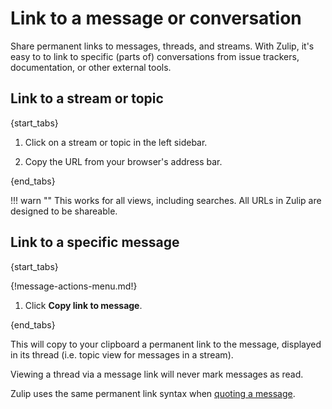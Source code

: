 # Link to a message or conversation

Share permanent links to messages, threads, and streams.  With Zulip,
it's easy to to link to specific (parts of) conversations from issue
trackers, documentation, or other external tools.

## Link to a stream or topic

{start_tabs}

1. Click on a stream or topic in the left sidebar.

1. Copy the URL from your browser's address bar.

{end_tabs}

!!! warn ""
    This works for all views, including searches.
    All URLs in Zulip are designed to be shareable.

## Link to a specific message

{start_tabs}

{!message-actions-menu.md!}

1. Click **Copy link to message**.

{end_tabs}

This will copy to your clipboard a permanent link to the message,
displayed in its thread (i.e. topic view for messages in a stream).

Viewing a thread via a message link will never mark messages as read.

Zulip uses the same permanent link syntax when [quoting a
message](/help/quote-and-reply).
